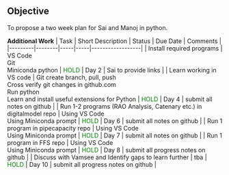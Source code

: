 ## Objective

To propose a two week plan for Sai and Manoj in python.


**Additional Work**
| Task |   Short Description |  Status |  Due Date | Comments |
|---------|--------|-----|-----|------------------|
| Install required programs | VS Code <br> Git <br> Miniconda python | <span style ="color:green">HOLD</span> | Day 2 | Sai to provide links  |
| Learn working in VS code | Git create branch, pull, push <br> Cross verify git changes in github.com <br> Run python <br> Learn and install useful extensions for Python | <span style ="color:green">HOLD</span> | Day 4 | submit all notes on github |
| Run 1-2 programs (RAO Analysis, Catenary etc.) in digitalmodel repo | Using VS Code <br> Using Miniconda prompt | <span style ="color:green">HOLD</span> | Day 6 |  submit all notes on github |
| Run 1 program in pipecapacity repo | Using VS Code <br> Using Miniconda prompt | <span style ="color:green">HOLD</span> | Day 7 |  submit all notes on github |
| Run 1 program in FFS repo | Using VS Code <br> Using Miniconda prompt | <span style ="color:green">HOLD</span> | Day 8 |  submit all progress notes on github |
| Discuss with Vamsee and Identify gaps to learn further | tba | <span style ="color:green">HOLD</span> | Day 10 |  submit all progress notes on github |
